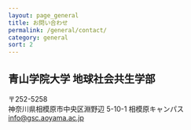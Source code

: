 ```yaml
---
layout: page_general
title: お問い合わせ
permalink: /general/contact/
category: general
sort: 2
---
```



## 青山学院大学 地球社会共生学部

〒252-5258  
神奈川県相模原市中央区淵野辺 5-10-1 相模原キャンパス  
[info@gsc.aoyama.ac.jp](mailto:info@gsc.aoyama.ac.jp)